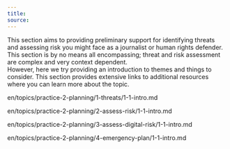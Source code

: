 ```yaml
---
title:
source:
---
```


This section aims to providing preliminary support for identifying threats and assessing risk you might face as a journalist or human rights defender. This section is by no means all encompassing; threat and risk assessment are complex and very context dependent.
<br>
However, here we try providing an introduction to themes and things to consider. This section provides extensive links to additional resources where you can learn more about the topic.

en/topics/practice-2-planning/1-threats/1-1-intro.md

en/topics/practice-2-planning/2-assess-risk/1-1-intro.md

en/topics/practice-2-planning/3-assess-digital-risk/1-1-intro.md

en/topics/practice-2-planning/4-emergency-plan/1-1-intro.md
